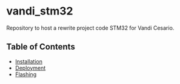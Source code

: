 # vandi_stm32

Repository to host a rewrite project code STM32 for Vandi Cesario.

## Table of Contents
- [Installation](https://github.com/mekatronik-achmadi/vandi_stm32/blob/main/guides/INSTALLATION.md)
- [Deployment](https://github.com/mekatronik-achmadi/vandi_stm32/blob/main/guides/DEPLOYMENT.md)
- [Flashing](https://github.com/mekatronik-achmadi/vandi_stm32/blob/main/guides/FLASHING.md)

